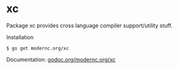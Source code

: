 # xc
Package xc provides cross language compiler support/utility stuff.

Installation

    $ go get modernc.org/xc

Documentation: [godoc.org/modernc.org/xc](http://godoc.org/modernc.org/xc)
